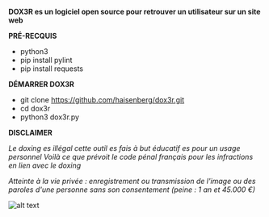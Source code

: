 **DOX3R es un logiciel open source pour retrouver un utilisateur sur un site web**

**PRÉ-RECQUIS** 

* python3
* pip install pylint
* pip install requests

**DÉMARRER DOX3R**

* git clone https://github.com/haisenberg/dox3r.git
* cd dox3r
* python3 dox3r.py

**DISCLAIMER**

*Le doxing es illégal cette outil es fais à but éducatif es pour un usage personnel*
*Voilà ce que prévoit le code pénal français pour les infractions en lien avec le doxing*

*Atteinte à la vie privée : enregistrement ou transmission de l'image ou des paroles d'une personne sans son consentement (peine : 1 an et 45.000 €)*
               
![alt text](https://ttm.sh/dK9.png)
                              
               

